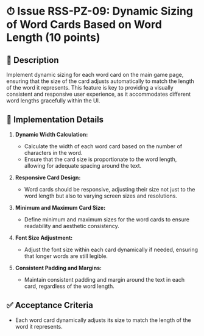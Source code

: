 # ⏱ Issue RSS-PZ-09: Dynamic Sizing of Word Cards Based on Word Length (10 points)

## 📝 Description

Implement dynamic sizing for each word card on the main game page, ensuring that the size of the card adjusts automatically to match the length of the word it represents. This feature is key to providing a visually consistent and responsive user experience, as it accommodates different word lengths gracefully within the UI.

## 🔨 Implementation Details

1. **Dynamic Width Calculation:**

   - Calculate the width of each word card based on the number of characters in the word.
   - Ensure that the card size is proportionate to the word length, allowing for adequate spacing around the text.

2. **Responsive Card Design:**

   - Word cards should be responsive, adjusting their size not just to the word length but also to varying screen sizes and resolutions.

3. **Minimum and Maximum Card Size:**

   - Define minimum and maximum sizes for the word cards to ensure readability and aesthetic consistency.

4. **Font Size Adjustment:**

   - Adjust the font size within each card dynamically if needed, ensuring that longer words are still legible.

5. **Consistent Padding and Margins:**

   - Maintain consistent padding and margin around the text in each card, regardless of the word length.

## ✅ Acceptance Criteria

- Each word card dynamically adjusts its size to match the length of the word it represents.
